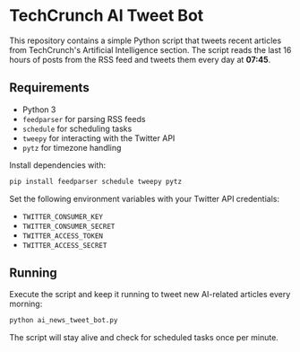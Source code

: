 # TechCrunch AI Tweet Bot

This repository contains a simple Python script that tweets recent articles from TechCrunch's Artificial Intelligence section. The script reads the last 16 hours of posts from the RSS feed and tweets them every day at **07:45**.

## Requirements

- Python 3
- `feedparser` for parsing RSS feeds
- `schedule` for scheduling tasks
- `tweepy` for interacting with the Twitter API
- `pytz` for timezone handling

Install dependencies with:

```bash
pip install feedparser schedule tweepy pytz
```

Set the following environment variables with your Twitter API credentials:

- `TWITTER_CONSUMER_KEY`
- `TWITTER_CONSUMER_SECRET`
- `TWITTER_ACCESS_TOKEN`
- `TWITTER_ACCESS_SECRET`

## Running

Execute the script and keep it running to tweet new AI-related articles every morning:

```bash
python ai_news_tweet_bot.py
```

The script will stay alive and check for scheduled tasks once per minute.
